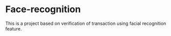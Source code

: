 # Face-recognition
This is a project based on verification of transaction using facial recognition feature. 
